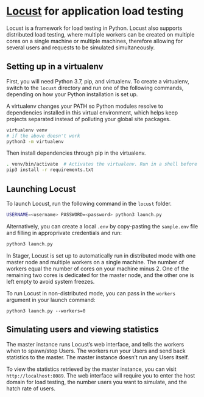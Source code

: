 # [Locust](https://locust.io/) for application load testing

Locust is a framework for load testing in Python. Locust also supports distributed load testing, where multiple workers can be created on multiple cores on a single machine or multiple machines, therefore allowing for several users and requests to be simulated simultaneously. 


## Setting up in a virtualenv

First, you will need Python 3.7, pip, and virtualenv. To create a virtualenv,
switch to the `locust` directory and run one of the following commands,
depending on how your Python installation is set up.

A virtualenv changes your PATH so Python modules resolve to dependencies
installed in this virtual environment, which helps keep projects separated
instead of polluting your global site packages.

```bash
virtualenv venv
# if the above doesn't work
python3 -m virtualenv
```

Then install dependencies through pip in the virtualenv.

```bash
. venv/bin/activate  # Activates the virtualenv. Run in a shell before dev work
pip3 install -r requirements.txt
```

## Launching Locust

To launch Locust, run the following command in the `locust` folder.
```bash
USERNAME=<username> PASSWORD=<password> python3 launch.py
```

Alternatively, you can create a local `.env` by copy-pasting the `sample.env` file and filling in approprivate credentials and run:
```bash
python3 launch.py
```

In Stager, Locust is set up to automatically run in distributed mode with one master node and multiple workers on a single machine. The number of workers equal the number of cores on your machine minus 2. One of the remaining two cores is dedicated for the master node, and the other one is left empty to avoid system freezes. 

To run Locust in non-distributed mode, you can pass in the `workers` argument in your launch command:
```
python3 launch.py --workers=0
```

## Simulating users and viewing statistics
The master instance runs Locust’s web interface, and tells the workers when to spawn/stop Users. The workers run your Users and send back statistics to the master. The master instance doesn’t run any Users itself.

To view the statistics retrieved by the master instance, you can visit `http://localhost:8089`. The web interface will require you to enter the host domain for load testing, the number users you want to simulate, and the hatch rate of users. 

